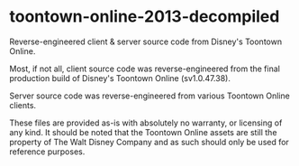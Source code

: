 # toontown-online-2013-decompiled
Reverse-engineered client & server source code from Disney's Toontown Online.

Most, if not all, client source code was reverse-engineered from the final production build of Disney's Toontown Online (sv1.0.47.38).

Server source code was reverse-engineered from various Toontown Online clients.

These files are provided as-is with absolutely no warranty, or licensing of any kind. It should be noted that the Toontown Online assets are still the property of The Walt Disney Company and as such should only be used for reference purposes.
